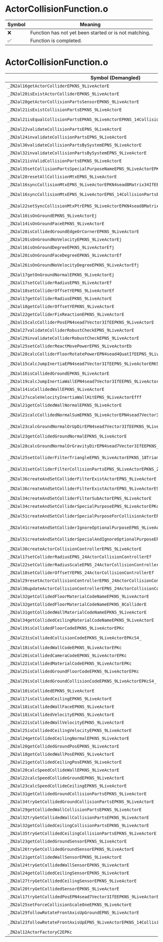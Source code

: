 # ActorCollisionFunction.o
| Symbol | Meaning 
| ------------- | ------------- 
| :x: | Function has not yet been started or is not matching. 
| :white_check_mark: | Function is completed. 


# ActorCollisionFunction.o
| Symbol (Demangled) | Symbol (Mangled) | Decompiled? |
| ------------- |  ------------- | ------------- |
| `_ZN2al16getActorColliderEPKNS_9LiveActorE` | `al::getActorCollider(al::LiveActor const*)` | :white_check_mark: |
| `_ZN2al20isExistActorColliderEPKNS_9LiveActorE` | `al::isExistActorCollider(al::LiveActor const*)` | :white_check_mark: |
| `_ZN2al28getActorCollisionPartsSensorEPKNS_9LiveActorE` | `al::getActorCollisionPartsSensor(al::LiveActor const*)` | :white_check_mark: |
| `_ZN2al21isExistCollisionPartsEPKNS_9LiveActorE` | `al::isExistCollisionParts(al::LiveActor const*)` | :white_check_mark: |
| `_ZN2al21isEqualCollisionPartsEPKNS_9LiveActorEPKNS_14CollisionPartsE` | `al::isEqualCollisionParts(al::LiveActor const*,al::CollisionParts const*)` | :white_check_mark: |
| `_ZN2al22validateCollisionPartsEPNS_9LiveActorE` | `al::validateCollisionParts(al::LiveActor *)` | :white_check_mark: |
| `_ZN2al24invalidateCollisionPartsEPNS_9LiveActorE` | `al::invalidateCollisionParts(al::LiveActor *)` | :white_check_mark: |
| `_ZN2al30validateCollisionPartsBySystemEPNS_9LiveActorE` | `al::validateCollisionPartsBySystem(al::LiveActor *)` | :white_check_mark: |
| `_ZN2al32invalidateCollisionPartsBySystemEPNS_9LiveActorE` | `al::invalidateCollisionPartsBySystem(al::LiveActor *)` | :white_check_mark: |
| `_ZN2al21isValidCollisionPartsEPKNS_9LiveActorE` | `al::isValidCollisionParts(al::LiveActor const*)` | :white_check_mark: |
| `_ZN2al35setCollisionPartsSpecialPurposeNameEPNS_9LiveActorEPKc` | `al::setCollisionPartsSpecialPurposeName(al::LiveActor *,char const*)` | :white_check_mark: |
| `_ZN2al20resetAllCollisionMtxEPNS_9LiveActorE` | `al::resetAllCollisionMtx(al::LiveActor *)` | :white_check_mark: |
| `_ZN2al16syncCollisionMtxEPNS_9LiveActorEPKN4sead8Matrix34IfEE` | `al::syncCollisionMtx(al::LiveActor *,sead::Matrix34<float> const*)` | :white_check_mark: |
| `_ZN2al16syncCollisionMtxEPNS_9LiveActorEPNS_14CollisionPartsEPKN4sead8Matrix34IfEE` | `al::syncCollisionMtx(al::LiveActor *,al::CollisionParts *,sead::Matrix34<float> const*)` | :white_check_mark: |
| `_ZN2al22setSyncCollisionMtxPtrEPNS_9LiveActorEPKN4sead8Matrix34IfEE` | `al::setSyncCollisionMtxPtr(al::LiveActor *,sead::Matrix34<float> const*)` | :white_check_mark: |
| `_ZN2al10isOnGroundEPKNS_9LiveActorEj` | `al::isOnGround(al::LiveActor const*,unsigned int)` | :white_check_mark: |
| `_ZN2al14isOnGroundFaceEPKNS_9LiveActorE` | `al::isOnGroundFace(al::LiveActor const*)` | :white_check_mark: |
| `_ZN2al28isCollidedGroundEdgeOrCornerEPKNS_9LiveActorE` | `al::isCollidedGroundEdgeOrCorner(al::LiveActor const*)` | :white_check_mark: |
| `_ZN2al20isOnGroundNoVelocityEPKNS_9LiveActorEj` | `al::isOnGroundNoVelocity(al::LiveActor const*,unsigned int)` | :white_check_mark: |
| `_ZN2al16isOnGroundDegreeEPKNS_9LiveActorEfj` | `al::isOnGroundDegree(al::LiveActor const*,float,unsigned int)` | :white_check_mark: |
| `_ZN2al20isOnGroundFaceDegreeEPKNS_9LiveActorEf` | `al::isOnGroundFaceDegree(al::LiveActor const*,float)` | :white_check_mark: |
| `_ZN2al26isOnGroundNoVelocityDegreeEPKNS_9LiveActorEfj` | `al::isOnGroundNoVelocityDegree(al::LiveActor const*,float,unsigned int)` | :white_check_mark: |
| `_ZN2al17getOnGroundNormalEPKNS_9LiveActorEj` | `al::getOnGroundNormal(al::LiveActor const*,unsigned int)` | :white_check_mark: |
| `_ZN2al17setColliderRadiusEPNS_9LiveActorEf` | `al::setColliderRadius(al::LiveActor *,float)` | :white_check_mark: |
| `_ZN2al18setColliderOffsetYEPNS_9LiveActorEf` | `al::setColliderOffsetY(al::LiveActor *,float)` | :white_check_mark: |
| `_ZN2al17getColliderRadiusEPKNS_9LiveActorE` | `al::getColliderRadius(al::LiveActor const*)` | :white_check_mark: |
| `_ZN2al18getColliderOffsetYEPKNS_9LiveActorE` | `al::getColliderOffsetY(al::LiveActor const*)` | :white_check_mark: |
| `_ZN2al22getColliderFixReactionEPKNS_9LiveActorE` | `al::getColliderFixReaction(al::LiveActor const*)` | :white_check_mark: |
| `_ZN2al15calcColliderPosEPN4sead7Vector3IfEEPKNS_9LiveActorE` | `al::calcColliderPos(sead::Vector3<float> *,al::LiveActor const*)` | :white_check_mark: |
| `_ZN2al27validateColliderRobustCheckEPNS_9LiveActorE` | `al::validateColliderRobustCheck(al::LiveActor *)` | :white_check_mark: |
| `_ZN2al29invalidateColliderRobustCheckEPNS_9LiveActorE` | `al::invalidateColliderRobustCheck(al::LiveActor *)` | :white_check_mark: |
| `_ZN2al25setColliderReactMovePowerEPNS_9LiveActorEb` | `al::setColliderReactMovePower(al::LiveActor *,bool)` | :white_check_mark: |
| `_ZN2al28calcColliderFloorRotatePowerEPN4sead4QuatIfEEPNS_9LiveActorE` | `al::calcColliderFloorRotatePower(sead::Quat<float> *,al::LiveActor *)` | :white_check_mark: |
| `_ZN2al15calcJumpInertiaEPN4sead7Vector3IfEEPNS_9LiveActorERKS2_f` | `al::calcJumpInertia(sead::Vector3<float> *,al::LiveActor *,sead::Vector3<float> const&,float)` | :white_check_mark: |
| `_ZN2al16isCollidedGroundEPKNS_9LiveActorE` | `al::isCollidedGround(al::LiveActor const*)` | :white_check_mark: |
| `_ZN2al19calcJumpInertiaWallEPN4sead7Vector3IfEEPNS_9LiveActorEf` | `al::calcJumpInertiaWall(sead::Vector3<float> *,al::LiveActor *,float)` | :white_check_mark: |
| `_ZN2al14isCollidedWallEPKNS_9LiveActorE` | `al::isCollidedWall(al::LiveActor const*)` | :white_check_mark: |
| `_ZN2al27scaleVelocityInertiaWallHitEPNS_9LiveActorEfff` | `al::scaleVelocityInertiaWallHit(al::LiveActor *,float,float,float)` | :white_check_mark: |
| `_ZN2al21getCollidedWallNormalEPKNS_9LiveActorE` | `al::getCollidedWallNormal(al::LiveActor const*)` | :white_check_mark: |
| `_ZN2al21calcCollidedNormalSumEPKNS_9LiveActorEPN4sead7Vector3IfEE` | `al::calcCollidedNormalSum(al::LiveActor const*,sead::Vector3<float> *)` | :white_check_mark: |
| `_ZN2al23calcGroundNormalOrUpDirEPN4sead7Vector3IfEEPKNS_9LiveActorE` | `al::calcGroundNormalOrUpDir(sead::Vector3<float> *,al::LiveActor const*)` | :white_check_mark: |
| `_ZN2al23getCollidedGroundNormalEPKNS_9LiveActorE` | `al::getCollidedGroundNormal(al::LiveActor const*)` | :white_check_mark: |
| `_ZN2al28calcGroundNormalOrGravityDirEPN4sead7Vector3IfEEPKNS_9LiveActorE` | `al::calcGroundNormalOrGravityDir(sead::Vector3<float> *,al::LiveActor const*)` | :white_check_mark: |
| `_ZN2al25setColliderFilterTriangleEPNS_9LiveActorEPKNS_18TriangleFilterBaseE` | `al::setColliderFilterTriangle(al::LiveActor *,al::TriangleFilterBase const*)` | :white_check_mark: |
| `_ZN2al31setColliderFilterCollisionPartsEPNS_9LiveActorEPKNS_24CollisionPartsFilterBaseE` | `al::setColliderFilterCollisionParts(al::LiveActor *,al::CollisionPartsFilterBase const*)` | :white_check_mark: |
| `_ZN2al36createAndSetColliderFilterExistActorEPNS_9LiveActorE` | `al::createAndSetColliderFilterExistActor(al::LiveActor *)` | :white_check_mark: |
| `_ZN2al36createAndSetColliderFilterExistActorEPNS_9LiveActorES1_` | `al::createAndSetColliderFilterExistActor(al::LiveActor *,al::LiveActor *)` | :white_check_mark: |
| `_ZN2al34createAndSetColliderFilterSubActorEPNS_9LiveActorE` | `al::createAndSetColliderFilterSubActor(al::LiveActor *)` | :white_check_mark: |
| `_ZN2al34createAndSetColliderSpecialPurposeEPNS_9LiveActorEPKc` | `al::createAndSetColliderSpecialPurpose(al::LiveActor *,char const*)` | :white_check_mark: |
| `_ZN2al51createAndSetColliderSpecialPurposeForCollisionActorEPNS_9LiveActorEPKc` | `al::createAndSetColliderSpecialPurposeForCollisionActor(al::LiveActor *,char const*)` | :white_check_mark: |
| `_ZN2al41createAndSetColliderIgnoreOptionalPurposeEPNS_9LiveActorEPKc` | `al::createAndSetColliderIgnoreOptionalPurpose(al::LiveActor *,char const*)` | :white_check_mark: |
| `_ZN2al51createAndSetColliderSpecialAndIgnoreOptionalPurposeEPNS_9LiveActorEPKcS3_` | `al::createAndSetColliderSpecialAndIgnoreOptionalPurpose(al::LiveActor *,char const*,char const*)` | :white_check_mark: |
| `_ZN2al30createActorCollisionControllerEPNS_9LiveActorE` | `al::createActorCollisionController(al::LiveActor *)` | :white_check_mark: |
| `_ZN2al17setColliderRadiusEPNS_24ActorCollisionControllerEf` | `al::setColliderRadius(al::ActorCollisionController *,float)` | :white_check_mark: |
| `_ZN2al22setColliderRadiusScaleEPNS_24ActorCollisionControllerEf` | `al::setColliderRadiusScale(al::ActorCollisionController *,float)` | :white_check_mark: |
| `_ZN2al18setColliderOffsetYEPNS_24ActorCollisionControllerEf` | `al::setColliderOffsetY(al::ActorCollisionController *,float)` | :white_check_mark: |
| `_ZN2al29resetActorCollisionControllerEPNS_24ActorCollisionControllerEi` | `al::resetActorCollisionController(al::ActorCollisionController *,int)` | :white_check_mark: |
| `_ZN2al30updateActorCollisionControllerEPNS_24ActorCollisionControllerE` | `al::updateActorCollisionController(al::ActorCollisionController *)` | :white_check_mark: |
| `_ZN2al32getCollidedFloorMaterialCodeNameEPKNS_9LiveActorE` | `al::getCollidedFloorMaterialCodeName(al::LiveActor const*)` | :white_check_mark: |
| `_ZN2al32getCollidedFloorMaterialCodeNameEPKNS_8ColliderE` | `al::getCollidedFloorMaterialCodeName(al::Collider const*)` | :white_check_mark: |
| `_ZN2al31getCollidedWallMaterialCodeNameEPKNS_9LiveActorE` | `al::getCollidedWallMaterialCodeName(al::LiveActor const*)` | :white_check_mark: |
| `_ZN2al34getCollidedCeilingMaterialCodeNameEPKNS_9LiveActorE` | `al::getCollidedCeilingMaterialCodeName(al::LiveActor const*)` | :white_check_mark: |
| `_ZN2al19isCollidedFloorCodeEPKNS_9LiveActorEPKc` | `al::isCollidedFloorCode(al::LiveActor const*,char const*)` | :white_check_mark: |
| `_ZN2al23isCollidedCollisionCodeEPKNS_9LiveActorEPKcS4_` | `al::isCollidedCollisionCode(al::LiveActor const*,char const*,char const*)` | :white_check_mark: |
| `_ZN2al18isCollidedWallCodeEPKNS_9LiveActorEPKc` | `al::isCollidedWallCode(al::LiveActor const*,char const*)` | :white_check_mark: |
| `_ZN2al20isCollidedCameraCodeEPKNS_9LiveActorEPKc` | `al::isCollidedCameraCode(al::LiveActor const*,char const*)` | :white_check_mark: |
| `_ZN2al22isCollidedMaterialCodeEPKNS_9LiveActorEPKc` | `al::isCollidedMaterialCode(al::LiveActor const*,char const*)` | :white_check_mark: |
| `_ZN2al25isCollidedGroundFloorCodeEPKNS_9LiveActorEPKc` | `al::isCollidedGroundFloorCode(al::LiveActor const*,char const*)` | :white_check_mark: |
| `_ZN2al29isCollidedGroundCollisionCodeEPKNS_9LiveActorEPKcS4_` | `al::isCollidedGroundCollisionCode(al::LiveActor const*,char const*,char const*)` | :white_check_mark: |
| `_ZN2al10isCollidedEPKNS_9LiveActorE` | `al::isCollided(al::LiveActor const*)` | :white_check_mark: |
| `_ZN2al17isCollidedCeilingEPKNS_9LiveActorE` | `al::isCollidedCeiling(al::LiveActor const*)` | :white_check_mark: |
| `_ZN2al18isCollidedWallFaceEPKNS_9LiveActorE` | `al::isCollidedWallFace(al::LiveActor const*)` | :white_check_mark: |
| `_ZN2al18isCollidedVelocityEPKNS_9LiveActorE` | `al::isCollidedVelocity(al::LiveActor const*)` | :white_check_mark: |
| `_ZN2al22isCollidedWallVelocityEPKNS_9LiveActorE` | `al::isCollidedWallVelocity(al::LiveActor const*)` | :white_check_mark: |
| `_ZN2al25isCollidedCeilingVelocityEPKNS_9LiveActorE` | `al::isCollidedCeilingVelocity(al::LiveActor const*)` | :white_check_mark: |
| `_ZN2al24getCollidedCeilingNormalEPKNS_9LiveActorE` | `al::getCollidedCeilingNormal(al::LiveActor const*)` | :white_check_mark: |
| `_ZN2al20getCollidedGroundPosEPKNS_9LiveActorE` | `al::getCollidedGroundPos(al::LiveActor const*)` | :white_check_mark: |
| `_ZN2al18getCollidedWallPosEPKNS_9LiveActorE` | `al::getCollidedWallPos(al::LiveActor const*)` | :white_check_mark: |
| `_ZN2al21getCollidedCeilingPosEPKNS_9LiveActorE` | `al::getCollidedCeilingPos(al::LiveActor const*)` | :white_check_mark: |
| `_ZN2al20calcSpeedCollideWallEPKNS_9LiveActorE` | `al::calcSpeedCollideWall(al::LiveActor const*)` | :white_check_mark: |
| `_ZN2al22calcSpeedCollideGroundEPKNS_9LiveActorE` | `al::calcSpeedCollideGround(al::LiveActor const*)` | :white_check_mark: |
| `_ZN2al23calcSpeedCollideCeilingEPKNS_9LiveActorE` | `al::calcSpeedCollideCeiling(al::LiveActor const*)` | :white_check_mark: |
| `_ZN2al31getCollidedGroundCollisionPartsEPKNS_9LiveActorE` | `al::getCollidedGroundCollisionParts(al::LiveActor const*)` | :white_check_mark: |
| `_ZN2al34tryGetCollidedGroundCollisionPartsEPKNS_9LiveActorE` | `al::tryGetCollidedGroundCollisionParts(al::LiveActor const*)` | :white_check_mark: |
| `_ZN2al29getCollidedWallCollisionPartsEPKNS_9LiveActorE` | `al::getCollidedWallCollisionParts(al::LiveActor const*)` | :white_check_mark: |
| `_ZN2al32tryGetCollidedWallCollisionPartsEPKNS_9LiveActorE` | `al::tryGetCollidedWallCollisionParts(al::LiveActor const*)` | :white_check_mark: |
| `_ZN2al32getCollidedCeilingCollisionPartsEPKNS_9LiveActorE` | `al::getCollidedCeilingCollisionParts(al::LiveActor const*)` | :white_check_mark: |
| `_ZN2al35tryGetCollidedCeilingCollisionPartsEPKNS_9LiveActorE` | `al::tryGetCollidedCeilingCollisionParts(al::LiveActor const*)` | :white_check_mark: |
| `_ZN2al23getCollidedGroundSensorEPKNS_9LiveActorE` | `al::getCollidedGroundSensor(al::LiveActor const*)` | :white_check_mark: |
| `_ZN2al26tryGetCollidedGroundSensorEPKNS_9LiveActorE` | `al::tryGetCollidedGroundSensor(al::LiveActor const*)` | :white_check_mark: |
| `_ZN2al21getCollidedWallSensorEPKNS_9LiveActorE` | `al::getCollidedWallSensor(al::LiveActor const*)` | :white_check_mark: |
| `_ZN2al24tryGetCollidedWallSensorEPKNS_9LiveActorE` | `al::tryGetCollidedWallSensor(al::LiveActor const*)` | :white_check_mark: |
| `_ZN2al24getCollidedCeilingSensorEPKNS_9LiveActorE` | `al::getCollidedCeilingSensor(al::LiveActor const*)` | :white_check_mark: |
| `_ZN2al27tryGetCollidedCeilingSensorEPKNS_9LiveActorE` | `al::tryGetCollidedCeilingSensor(al::LiveActor const*)` | :white_check_mark: |
| `_ZN2al20tryGetCollidedSensorEPKNS_9LiveActorE` | `al::tryGetCollidedSensor(al::LiveActor const*)` | :white_check_mark: |
| `_ZN2al17tryGetCollidedPosEPN4sead7Vector3IfEEPKNS_9LiveActorE` | `al::tryGetCollidedPos(sead::Vector3<float> *,al::LiveActor const*)` | :white_check_mark: |
| `_ZN2al25setForceCollisionScaleOneEPKNS_9LiveActorE` | `al::setForceCollisionScaleOne(al::LiveActor const*)` | :white_check_mark: |
| `_ZN2al29followRotateFrontAxisUpGroundEPNS_9LiveActorE` | `al::followRotateFrontAxisUpGround(al::LiveActor *)` | :white_check_mark: |
| `_ZN2al23followRotateFrontAxisUpEPNS_9LiveActorEPKNS_14CollisionPartsE` | `al::followRotateFrontAxisUp(al::LiveActor *,al::CollisionParts const*)` | :white_check_mark: |
| `_ZN2al12ActorFactoryC2EPKc` | `al::ActorFactory::ActorFactory(char const*)` | :white_check_mark: |

